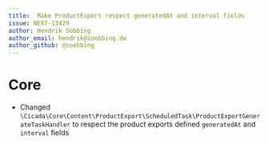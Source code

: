 ```yaml
---
title:  Make ProductExport respect generatedAt and interval fields
issue: NEXT-13429
author: Hendrik Söbbing
author_email: hendrik@soebbing.de
author_github: @soebbing
---
```

# Core
* Changed `\Cicada\Core\Content\ProductExport\ScheduledTask\ProductExportGenerateTaskHandler` to respect the product exports
defined `generatedAt` and `interval` fields
